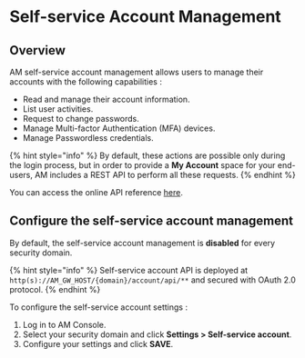 # Self-service Account Management

## Overview

AM self-service account management allows users to manage their accounts with the following capabilities :

* Read and manage their account information.
* List user activities.
* Request to change passwords.
* Manage Multi-factor Authentication (MFA) devices.
* Manage Passwordless credentials.

{% hint style="info" %}
By default, these actions are possible only during the login process, but in order to provide a **My Account** space for your end-users, AM includes a REST API to perform all these requests.
{% endhint %}

You can access the online API reference [here](https://raw.githubusercontent.com/gravitee-io/gravitee-access-management/4.0.x/docs/self-service-account-api-descriptor.yml).

## Configure the self-service account management

By default, the self-service account management is **disabled** for every security domain.

{% hint style="info" %}
Self-service account API is deployed at `http(s)://AM_GW_HOST/{domain}/account/api/**` and secured with OAuth 2.0 protocol.
{% endhint %}

To configure the self-service account settings :

1. Log in to AM Console.
2. Select your security domain and click **Settings > Self-service account**.
3. Configure your settings and click **SAVE**.
